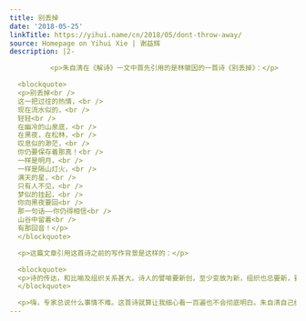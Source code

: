 ```yaml
---
title: 别丢掉
date: '2018-05-25'
linkTitle: https://yihui.name/cn/2018/05/dont-throw-away/
source: Homepage on Yihui Xie | 谢益辉
description: |2-

          <p>朱自清在《解诗》一文中首先引用的是林徽因的一首诗《别丢掉》：</p>

  <blockquote>
  <p>别丢掉<br />
  这一把过往的热情，<br />
  现在流水似的，<br />
  轻轻<br />
  在幽冷的山泉底，<br />
  在黑夜，在松林，<br />
  叹息似的渺茫，<br />
  你仍要保存着那真！<br />
  一样是明月，<br />
  一样是隔山灯火，<br />
  满天的星，<br />
  只有人不见，<br />
  梦似的挂起，<br />
  你向黑夜要回<br />
  那一句话——你仍得相信<br />
  山谷中留着<br />
  有那回音！</p>
  </blockquote>

  <p>这篇文章引用这首诗之前的写作背景是这样的：</p>

  <blockquote>
  <p>诗的传达，和比喻及组织关系甚大。诗人的譬喻要新创，至少变故为新，组织也总要新，要变。因此就觉得不习惯，难懂了。其实大部分的诗，细心看几遍，也便可明白的。</p>
  </blockquote>

  <p>嗨，专家总说什么事情不难。这首诗就算让我细心看一百遍也不会彻底明白。朱自清自己给出了如下解释（节
---
```

